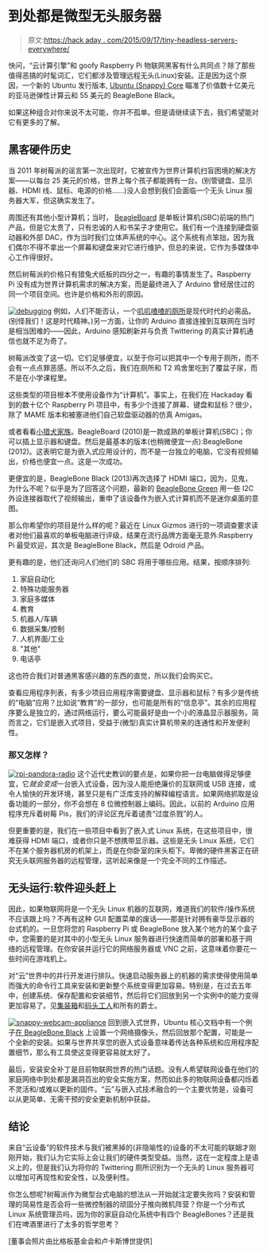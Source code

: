 # 到处都是微型无头服务器

> 原文:[https://hack aday . com/2015/09/17/tiny-headless-servers-everywhere/](https://hackaday.com/2015/09/17/tiny-headless-servers-everywhere/)

快问，“云计算引擎”和 goofy Raspberry Pi 物联网黑客有什么共同点？除了那些值得恶搞的时髦词汇，它们都涉及管理远程无头(Linux)安装。正是因为这个原因，一个新的 Ubuntu 发行版本, [Ubuntu (Snappy) Core](http://developer.ubuntu.com/en/snappy/) 瞄准了价值数十亿美元的亚马逊弹性计算云和 55 美元的 BeagleBone Black。

如果这种组合对你来说不太可能，你并不孤单。但是请继续读下去，我们希望能对它有更多的了解。

## 黑客硬件历史

当 2011 年树莓派的谣言第一次出现时，它被宣传为世界计算机扫盲困境的解决方案——以每台 25 美元的价格，世界上每个孩子都能拥有一台。(别管键盘、显示器、HDMI 线、鼠标、电源的价格……)没人会想到我们会面临一个无头 Linux 服务器大军，但这确实发生了。

周围还有其他小型计算机；当时， [BeagleBoard](https://en.wikipedia.org/wiki/Beagle_Board) 是单板计算机(SBC)前端的热门产品，但是它太贵了，只有忠诚的人和书呆子才使用它。我们有一个连接到硬盘驱动器和外部 DAC，作为当时我们立体声系统的中心。这个系统有点笨拙，因为我们偶尔不得不拿出一个屏幕和键盘来对它进行维护，但总的来说，它作为多媒体中心工作得很好。

然后树莓派的价格只有猎兔犬纸板的四分之一，有趣的事情发生了。Raspberry Pi 没有成为世界计算机需求的解决方案，而是最终进入了 Arduino 曾经居住过的同一个项目空间。也许是价格和外形的原因。

[![debugging](../Images/f4711141ad1b12a95c76aa489dc93fbf.png)](https://hackaday.com/wp-content/uploads/2015/09/debugging.jpg) 例如，人们不能否认，一个[叽叽喳喳的厕所](http://hackaday.com/2009/05/05/twittering-toilet/)是现代时代的必需品。(别怪我们！这是时代精神。)另一方面，让你的 Arduino 直接连接到互联网在当时是相当困难的——因此，Arduino 感知刷新并与负责 Twittering 的真实计算机通信也就不足为奇了。

树莓派改变了这一切。它们足够便宜，以至于你可以把其中一个专用于厕所，而不会有一点点罪恶感。所以不久之后，我们在厕所和 T2 鸡舍里吃到了覆盆子尿，而不是在小学课程里。

这些类型的项目根本不使用设备作为“计算机”。事实上，在我们在 Hackaday 看到的数十亿个 Raspberry Pi 项目中，有多少个连接了屏幕、键盘和鼠标？很少，除了 MAME 版本和被塞进他们自己软盘驱动器的仿真 Amigas。

或者看看[小猎犬家族](https://en.wikipedia.org/wiki/Beagleboard)。BeagleBoard (2010)是一款成熟的单板计算机(SBC)；你可以插上显示器和键盘。然后是最基本的版本(也稍微便宜一点):BeagleBone (2012)。这表明它是为嵌入式应用设计的，而不是一台独立的电脑，它没有视频输出，价格也便宜一点。这是一次成功。

更便宜的是，BeagleBone Black (2013)再次选择了 HDMI 端口，因为，见鬼，为什么不呢？似乎是为了回答这个问题，最新的 [BeagleBone Green](https://hackaday.com/2015/08/05/beaglebone-green-hands-on-lower-price-same-horsepower/) 用一些 I2C 外设连接器取代了视频输出，重申了该设备作为嵌入式计算机而不是迷你桌面的意图。

那么你希望你的项目是什么样的呢？最近在 Linux Gizmos 进行的一项调查要求读者对他们最喜欢的单板电脑进行评级，结果在流行品牌方面毫无意外:Raspberry Pi 最受欢迎，其次是 BeagleBone Black，然后是 Odroid 产品。

更有趣的是，他们还询问人们他们的 SBC 将用于哪些应用。结果，按顺序排列:

1.  家庭自动化
2.  特殊功能服务器
3.  家庭多媒体
4.  教育
5.  机器人/车辆
6.  数据采集/控制
7.  人机界面/工业
8.  "其他"
9.  电话亭

这也符合我们对普通黑客感兴趣的东西的直觉，所以我们会购买它。

查看应用程序列表，有多少项目应用程序需要键盘、显示器和鼠标？有多少是传统的“电脑”应用？比如说“教育”的一部分，也可能是所有的“信息亭”。其余的应用程序要么是独立的，通过网络运行，要么可能最好是由一个小的液晶显示器服务。简而言之，它们是嵌入式项目，受益于(微型)真实计算机带来的连通性和开发便利性。

### 那又怎样？

[![rpi-pandora-radio](../Images/d424163ced422c55635e2f9d73439908.png)](https://hackaday.com/wp-content/uploads/2013/01/rpi-pandora-radio.jpg) 这个近代史教训的要点是，如果你把一台电脑做得足够便宜，它*就会变成*一台嵌入式设备，因为没人能拒绝廉价的互联网或 USB 连接，或令人愉快的开发环境，甚至只是有广泛库支持的解释编程语言。如果网络抓取是设备功能的一部分，你不会想在 8 位微控制器上编码。因此，以前的 Arduino 应用程序充斥着树莓 Pis，我们的评论区充斥着谴责“过度杀戮”的人。

但更重要的是，我们在一些项目中看到了嵌入式 Linux 系统，在这些项目中，很难获得 HDMI 端口，或者你只是不想携带显示器。这些是无头 Linux 系统，它们不在某个服务器机房的机架上，而是在你卧室的床头柜下。卑微的硬件黑客正在研究无头联网服务器的远程管理，这听起来像是一个完全不同的工作描述。

## 无头运行:软件迎头赶上

因此，如果物联网将是一个无头 Linux 机器的互联网，难道我们的软件/操作系统不应该跟上吗？不再有这种 GUI 配置菜单的废话——那是针对拥有豪华显示器的台式机的。一旦您将您的 Raspberry Pi 或 BeagleBone 放入某个地方的某个盒子中，您需要的是对其中的小型无头 Linux 服务器进行快速而简单的部署和基于网络的远程管理。在你安装并运行它的网络服务器或 VNC 之前，这意味着你要花一些时间在游戏机上。

对“云”世界中的并行开发进行排队。快速启动服务器上的机器的需求使得使用简单而强大的命令行工具来安装和更新整个系统变得更加容易。特别是，在过去五年中，创建系统、保存配置和安装细节，然后将它们回放到另一个实例中的能力变得更加容易了。见[集装箱](https://en.wikipedia.org/wiki/Software_container)和[码头工人](https://en.wikipedia.org/wiki/Docker_(software))和所有的爵士。

[![snappy-webcam-appliance](../Images/7f086a7176446b6f97d3a4cc83be032c.png)](https://hackaday.com/wp-content/uploads/2015/09/snappy-webcam-appliance.png) 回到嵌入式世界，Ubuntu 核心文档中有一个例子[在 BeagleBone Black](http://developer.ubuntu.com/en/snappy/guides/appliance-builder-guide-webcam/) 上设置一个网络摄像头，然后回放那个配置，可能是一个全新的安装。如果与世界共享您的嵌入式设备意味着传达各种系统和应用程序配置细节，那么有工具使这变得更容易就太好了。

最后，安装安全补丁是目前物联网世界的热门话题。没有人希望联网设备在他们的家庭网络中到处都是漏洞百出的安全实施方案，然而如此多的物联网设备都闪烁着不灵活和/或难以更新的固件。“云”与嵌入式技术融合的一个主要优势是，设备可以从更简单、无需干预的安全更新机制中获益。

## 结论

来自“云设备”的软件技术与我们被黑掉的(非隐喻性的)设备的不太可能的联姻才刚刚开始，我们认为它实际上会让我们的硬件类型受益。当然，这在一定程度上是语义上的，但是我们认为将你的 Twittering 厕所识别为一个无头的 Linux 服务器可以增加可再现性和安全性，以及便利性。

你怎么想呢?树莓派作为微型台式电脑的想法从一开始就注定要失败吗？安装和管理的简易性是否会将一些微控制器的顽固分子推向微机阵营？你是一个分布式 Linux 系统管理员吗，因为你的家庭自动化系统中有四个 BeagleBones？还是我们在啤酒里进行了太多的哲学思考？

[董事会照片由比格板基金会和卢卡斯博世提供]